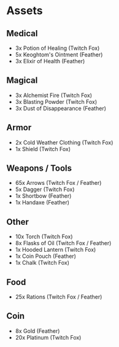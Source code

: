 # Assets

## Medical
- 3x Potion of Healing (Twitch Fox)
- 5x Keoghtom's Ointment (Feather)
- 3x Elixir of Health (Feather)
## Magical
- 3x Alchemist Fire (Twitch Fox)
- 3x Blasting Powder (Twitch Fox)
- 3x Dust of Disappearance (Feather)
## Armor
- 2x Cold Weather Clothing (Twitch Fox)
- 1x Shield (Twitch Fox)
## Weapons / Tools
- 65x Arrows  (Twitch Fox / Feather)
- 5x Dagger (Twitch Fox)
- 1x Shortbow (Feather)
- 1x Handaxe (Feather)
## Other
- 10x Torch  (Twitch Fox)
- 8x Flasks of Oil  (Twitch Fox / Feather)
- 1x Hooded Lantern (Twitch Fox)
- 1x Coin Pouch (Feather)
- 1x Chalk (Twitch Fox)
## Food
- 25x Rations  (Twitch Fox / Feather)
## Coin
- 8x Gold (Feather)
- 20x Platinum (Twitch Fox)

